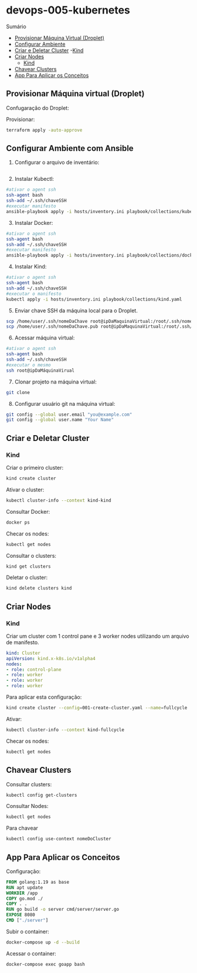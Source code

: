 # devops-005-kubernetes

Sumário

- [Provisionar Máquina Virtual (Droplet)](#provisionar-máquina-virtual-droplet)
- [Configurar Ambiente](#configurar-ambiente)    
- [Criar e Deletar Cluster](#criar-e-deletar-cluster)
    -[Kind](#kind)
- [Criar Nodes](#criar-nodes)
    - [Kind](#kind-1)
- [Chavear Clusters](#chavear-clusters)
- [App Para Aplicar os Conceitos](#app-para-aplicar-os-conceitos)


## Provisionar Máquina virtual (Droplet)

Confugaração do Droplet:


Provisionar:

```bash
terraform apply -auto-approve
```

## Configurar Ambiente com Ansible

1. Configurar o arquivo de inventário:
``` ini

```

2. Instalar Kubectl:
``` bash
#ativar o agent ssh
ssh-agent bash
ssh-add ~/.ssh/chaveSSH
#executar manifesto
ansible-playbook apply -i hosts/inventory.ini playbook/collections/kubectl.yaml
```
3. Instalar Docker:
``` bash
#ativar o agent ssh
ssh-agent bash
ssh-add ~/.ssh/chaveSSH
#executar manifesto
ansible-playbook apply -i hosts/inventory.ini playbook/collections/docker.yaml
```
4. Instalar Kind:
``` bash
#ativar o agent ssh
ssh-agent bash
ssh-add ~/.ssh/chaveSSH
#executar o manifesto
kubectl apply -i hosts/inventory.ini playbook/collections/kind.yaml
```

5. Enviar chave SSH da máquina local para o Droplet.

``` bash
scp /home/user/.ssh/nomeDaChave root@ipDaMaquinaVirtual:/root/.ssh/nomeDaChave
scp /home/user/.ssh/nomeDaChave.pub root@ipDaMaquinaVirtual:/root/.ssh/nomeDaChave.pub
```

6. Acessar máquina virtual:
``` bash
#ativar o agent ssh
ssh-agent bash
ssh-add ~/.ssh/chaveSSH
#executar o mesmo
ssh root@ipDaMáquinaVirual
```

7. Clonar projeto na máquina virtual:
``` bash
git clone
```

8. Configurar usuário git na máquina virtual:
``` bash
git config --global user.email "you@example.com"
git config --global user.name "Your Name"
```

## Criar e Deletar Cluster

### Kind

Criar o primeiro cluster:
``` bash
kind create cluster
```

Ativar o cluster:
``` bash
kubectl cluster-info --context kind-kind
```

Consultar Docker:
``` bash
docker ps
```

Checar os nodes:
```  bash
kubectl get nodes
```

Consultar o clusters:
``` bash
kind get clusters
```

Deletar o cluster:
``` bash
kind delete clusters kind
```

## Criar Nodes

### Kind

Criar um cluster com 1 control pane e 3 worker nodes utilizando um arquivo de manifesto.
``` yaml
kind: Cluster
apiVersion: kind.x-k8s.io/v1alpha4
nodes:
- role: control-plane
- role: worker
- role: worker
- role: worker
```

Para aplicar esta configuração:
``` bash
kind create cluster --config=001-create-cluster.yaml --name=fullcycle
```

Ativar:
``` bash
kubectl cluster-info --context kind-fullcycle
```

Checar os nodes:
``` bash
kubectl get nodes
```

## Chavear Clusters

Consultar clusters:
``` bash
kubectl config get-clusters
```
Consultar Nodes:
``` bash
kubectl get nodes
```
Para chavear 
``` bash
kubectl config use-context nomeDoCluster
```

## App Para Aplicar os Conceitos

Configuração:
``` Dockerfile
FROM golang:1.19 as base
RUN apt update
WORKDIR /app
COPY go.mod ./
COPY . .
RUN go build -o server cmd/server/server.go
EXPOSE 8080
CMD ["./server"]
```

Subir o container:
``` bash
docker-compose up -d --build
```

Acessar o container:
``` bash
docker-compose exec goapp bash
```
